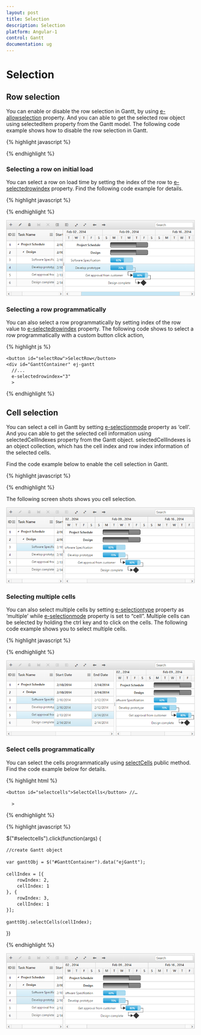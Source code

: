 ```yaml
---
layout: post
title: Selection
description: Selection
platform: Angular-1
control: Gantt
documentation: ug
---
```

# Selection

## Row selection

You can enable or disable the row selection in Gantt, by using [e-allowselection](https://help.syncfusion.com/api/js/ejgantt#members:allowselection) property. And you can able to get the selected row object using selectedItem property from the Gantt model. The following code example shows how to disable the row selection in Gantt.

{% highlight javascript %}

<body ng-controller="GanttCtrl">
   <!--Add  Gantt control here-->    
   <div id="GanttContainer" ej-gantt
      //...
      e-allowselection="false" 
      >
   </div>
</body>
{% endhighlight %}

### Selecting a row on initial load

You can select a row on load time by setting the index of the row to [e-selectedrowindex](https://help.syncfusion.com/api/js/ejgantt#members:selectedrowindex) property. Find the following code example for details.

{% highlight javascript %}

<body ng-controller="GanttCtrl">
   <!--Add  Gantt control here-->    
   <div id="GanttContainer" ej-gantt
      //...
      e-selectedrowindex="3" 
      >
   </div>
</body>

{% endhighlight %}

![](Selection_images/Selection_img1.png)

### Selecting a row programmatically 

You can also select a row programmatically by setting index of the row value to [e-selectedrowindex](https://help.syncfusion.com/api/js/ejgantt#members:selectedrowindex) property. The following code shows to select a row programmatically with a custom button click action,

{% highlight js %}
<body>

    <button id="selectRow">SelectRow</button> 
    <div id="GanttContainer" ej-gantt
      //...
      e-selectedrowindex="3" 
      >
   </div>
<script>
$("#selectRow").click(function(args) {

    $("#GanttContainer ").ejGantt("option", "selectedRowIndex", 4);

})
</script>
</body>

{% endhighlight %}

## Cell selection

You can select a cell in Gantt by setting [e-selectionmode](https://help.syncfusion.com/api/js/ejgantt#members:selectionmode) property as ‘cell’. And you can able to get the selected cell information using selectedCellIndexes property from the Gantt object. selectedCellIndexes is an object collection, which has the cell index and row index information of the selected cells.

Find the code example below to enable the cell selection in Gantt. 

{% highlight javascript %}

<body ng-controller="GanttCtrl">
   <!--Add  Gantt control here-->    
   <div id="GanttContainer" ej-gantt
      //...
      e-selectionmode="cell" 
      >
   </div>
</body>

{% endhighlight %}

The following screen shots shows you cell selection.

![](Selection_images/Selection_img2.png)

### Selecting multiple cells

You can also select multiple cells by setting [e-selectiontype](https://help.syncfusion.com/api/js/ejgantt#members:selectiontype) property as ‘multiple’ while [e-selectionmode](https://help.syncfusion.com/api/js/ejgantt#members:selectionmode) property is set to “cell”. Multiple cells can be selected by holding the ctrl key and to click on the cells. The following code example shows you to select multiple cells.

{% highlight javascript %}

<body ng-controller="GanttCtrl">
   <!--Add  Gantt control here-->    
   <div id="GanttContainer" ej-gantt
      //...
      e-selectionmode="cell" 
      e-selectiontype="multiple" 
      >
   </div>
</body>

{% endhighlight %}

![](Selection_images/Selection_img3.png)

### Select cells programmatically 

You can select the cells programmatically using [selectCells](https://help.syncfusion.com/api/js/ejgantt#methods:selectcells) public method. Find the code example below for details.

{% highlight html %}
<body>

    <button id="selectcells">SelectCells</button> //…
<div id="GanttContainer" ej-gantt
      //...
     
      >
   </div>

{% endhighlight %}

{% highlight javascript %}

$("#selectcells").click(function(args) {

    //create Gantt object

    var ganttObj = $("#GanttContainer").data("ejGantt");

    cellIndex = [{
        rowIndex: 2,
        cellIndex: 1
    }, {
        rowIndex: 3,
        cellIndex: 1
    }];

    ganttObj.selectCells(cellIndex);

})
</body>
{% endhighlight %}

![](Selection_images/Selection_img4.png)